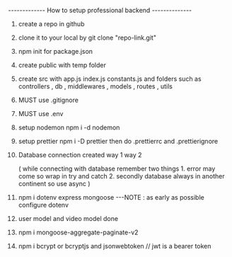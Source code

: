 ------------- How to setup professional backend --------------

1. create a repo in github
2. clone it to your local by git clone "repo-link.git"

3. npm init for package.json
4. create public with temp folder
5. create src with app.js index.js constants.js and folders such as
   controllers , db , middlewares , models , routes , utils
6. MUST use .gitignore
7. MUST use .env

8. setup nodemon npm i -d nodemon
9. setup prettier npm i -D prettier
   then do .prettierrc and .prettierignore

10. Database connection created
    way 1
    way 2

    ( while connecting with database remember two things 1. error may come so wrap in try and catch 2. secondly database always in another continent so use async )

11. npm i dotenv express mongoose
    ---NOTE : as early as possible configure dotenv

12. user model and video model done

13. npm i mongoose-aggregate-paginate-v2

14. npm i bcrypt or bcryptjs and jsonwebtoken
    // jwt is a bearer token
